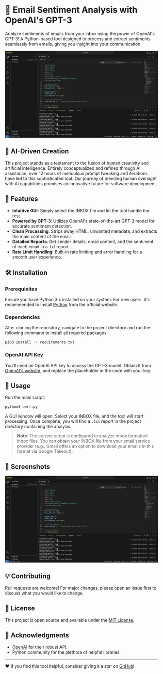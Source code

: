 # 📧 Email Sentiment Analysis with OpenAI's GPT-3

Analyze sentiments of emails from your inbox using the power of OpenAI's GPT-3! A Python-based tool designed to process and extract sentiments seamlessly from emails, giving you insight into your communication.

![Email Sentiment Analysis Tool](./screenshot.png)

## 📢 AI-Driven Creation
This project stands as a testament to the fusion of human creativity and artificial intelligence. Entirely conceptualized and refined through AI assistance, over 12 hours of meticulous prompt tweaking and iterations have led to this sophisticated tool. Our journey of blending human oversight with AI capabilities promises an innovative future for software development.

## 🌟 Features
- **Intuitive GUI**: Simply select the INBOX file and let the tool handle the rest.
- **Powered by GPT-3**: Utilizes OpenAI's state-of-the-art GPT-3 model for accurate sentiment detection.
- **Clean Processing**: Strips away HTML, unwanted metadata, and extracts the main content of the email.
- **Detailed Reports**: Get sender details, email content, and the sentiment of each email in a .txt report.
- **Rate Limit Handling**: Built-in rate limiting and error handling for a smooth user experience.

## 🛠️ Installation

### Prerequisites

Ensure you have Python 3.x installed on your system. For new users, it's recommended to install [Python](https://www.python.org/downloads/) from the official website.

### Dependencies

After cloning the repository, navigate to the project directory and run the following command to install all required packages:

```bash
pip3 install -r requirements.txt
```

### OpenAI API Key

You'll need an OpenAI API key to access the GPT-3 model. Obtain it from [OpenAI's website](https://www.openai.com/), and replace the placeholder in the code with your key.

## 🚀 Usage

Run the main script:

```bash
python3 bert.py
```

A GUI window will open. Select your INBOX file, and the tool will start processing. Once complete, you will find a `.txt` report in the project directory containing the analysis.

> **Note**: The current script is configured to analyze mbox formatted inbox files. You can obtain your INBOX file from your email service provider (e.g., Gmail offers an option to download your emails in this format via Google Takeout).

## 📸 Screenshots

![Tool in Action](./screenshot.png)

## 💡 Contributing

Pull requests are welcome! For major changes, please open an issue first to discuss what you would like to change.

## 📜 License

This project is open source and available under the [MIT License](LICENSE).

## 🤝 Acknowledgments

- [OpenAI](https://www.openai.com/) for their robust API.
- Python community for the plethora of helpful libraries.

---

❤️ If you find this tool helpful, consider giving it a star on [GitHub](https://github.com/ritaCosta93/ai-email-sentiment-analyzer)!
